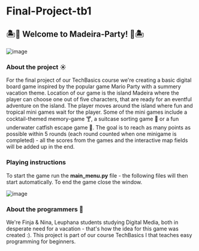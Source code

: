 # Final-Project-tb1
## 🏝️🌸 Welcome to Madeira-Party! 🌸🏝️
![image](https://github.com/user-attachments/assets/87a2d982-8081-4388-a311-a4830734ca7a)

### About the project ☀️
For the final project of our TechBasics course we're creating a basic digital board game inspired by the popular game Mario Party with a summery vacation theme. Location of our game is the island Madeira where the player can choose one out of five characters, that are ready for an eventful adventure on the island. The player moves around the island where fun and tropical mini games wait for the player. Some of the mini games include a cocktail-themed memory-game 🍸, a suitcase sorting game 🧳 or a fun underwater catfish escape game 🦈. The goal is to reach as many points as possible within 5 rounds (each round counted when one minigame is completed) - all the scores from the games and the interactive map fields will be added up in the end. 

### Playing instructions
To start the game run the **main_menu.py** file - the following files will then start automatically. To end the game close the window.


![image](https://github.com/user-attachments/assets/4fee095c-e9e4-4fe2-9884-af1aaeed4c19) 


### About the programmers 🍹
We're Finja & Nina, Leuphana students studying Digital Media, both in desperate need for a vacation - that's how the idea for this game was created :). This project is part of our course TechBasics I that teaches easy programming for beginners.
